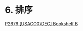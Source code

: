 # 6. 排序

[P2676 \[USACO07DEC\] Bookshelf B](<P2676 \[USACO07DEC] Bookshelf B/P2676 \[USACO07DEC] Bookshelf B.md> "P2676 \[USACO07DEC] Bookshelf B")
